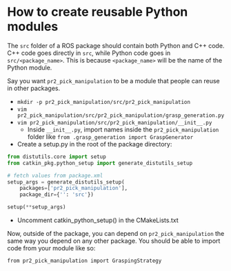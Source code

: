 # How to create reusable Python modules

The `src` folder of a ROS package should contain both Python and C++ code. C++ code goes directly in `src`, while Python code goes in `src/<package_name>`. This is because `<package_name>` will be the name of the Python module.

Say you want `pr2_pick_manipulation` to be a module that people can reuse in other packages.

- `mkdir -p pr2_pick_manipulation/src/pr2_pick_manipulation`
- `vim pr2_pick_manipulation/src/pr2_pick_manipulation/grasp_generation.py`
- `vim pr2_pick_manipulation/src/pr2_pick_manipulation/__init__.py`
  - Inside `__init__.py`, import names inside the `pr2_pick_manipulation` folder like `from .grasp_generation import GraspGenerator`
- Create a setup.py in the root of the package directory:
```py
from distutils.core import setup
from catkin_pkg.python_setup import generate_distutils_setup

# fetch values from package.xml
setup_args = generate_distutils_setup(
    packages=['pr2_pick_manipulation'],
    package_dir={'': 'src'})

setup(**setup_args)
```

- Uncomment catkin_python_setup() in the CMakeLists.txt

Now, outside of the package, you can depend on `pr2_pick_manipulation` the same way you depend on any other package. You should be able to import code from your module like so:

```
from pr2_pick_manipulation import GraspingStrategy
```
